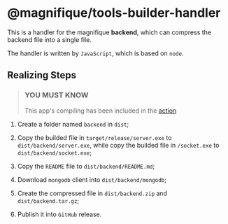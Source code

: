 # @magnifique/tools-builder-handler

This is a handler for the magnifique **backend**, which can compress the backend file into a single file.

The handler is written by `JavaScript`, which is based on `node`.

## Realizing Steps

> ### YOU MUST KNOW
>
> This app's compiling has been included in the [action](/.github/workflows/build.yml)

1. Create a folder named `backend` in `dist`;

2. Copy the builded file in `target/release/server.exe` to `dist/backend/server.exe`, while copy the builded file in `/socket.exe` to `dist/backend/socket.exe`;

3. Copy the `README` file to `dist/backend/README.md`;

4. Download `mongodb` client into `dist/backend/mongodb`;

5. Create the compressed file in `dist/backend.zip` and `dist/backend.tar.gz`;

6. Publish it into `GitHub` release.
